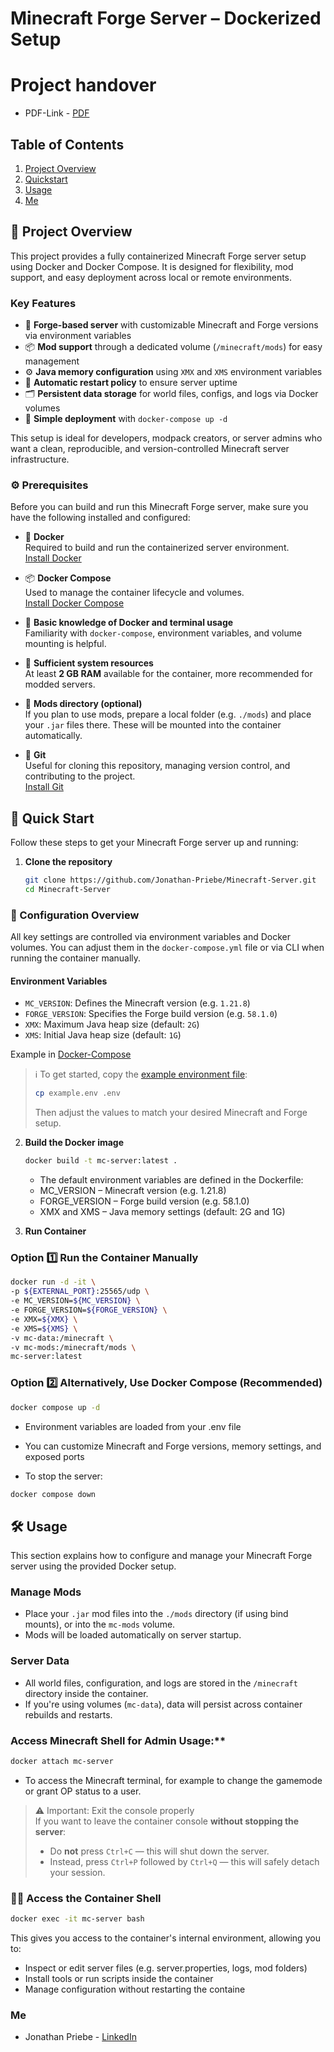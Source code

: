 # Minecraft Forge Server – Dockerized Setup

# Project handover
   - PDF-Link - [PDF](<./Minecraft Server Checkliste.pdf>)

## Table of Contents

1. [Project Overview](#-project-overview)
2. [Quickstart](#-quick-start)
3. [Usage](#%EF%B8%8F-usage)
4. [Me](#me)

## 🧱 Project Overview

This project provides a fully containerized Minecraft Forge server setup using Docker and Docker Compose. It is designed for flexibility, mod support, and easy deployment across local or remote environments.

### Key Features

- 🧩 **Forge-based server** with customizable Minecraft and Forge versions via environment variables  
- 📦 **Mod support** through a dedicated volume (`/minecraft/mods`) for easy management  
- ⚙️ **Java memory configuration** using `XMX` and `XMS` environment variables  
- 🔁 **Automatic restart policy** to ensure server uptime  
- 🗂️ **Persistent data storage** for world files, configs, and logs via Docker volumes  
- 🚀 **Simple deployment** with `docker-compose up -d`  

This setup is ideal for developers, modpack creators, or server admins who want a clean, reproducible, and version-controlled Minecraft server infrastructure.

### ⚙️ Prerequisites

Before you can build and run this Minecraft Forge server, make sure you have the following installed and configured:

- 🐳 **Docker**  
  Required to build and run the containerized server environment.  
  [Install Docker](https://docs.docker.com/get-docker)

- 📦 **Docker Compose**  
  Used to manage the container lifecycle and volumes.  
  [Install Docker Compose](https://docs.docker.com/compose/install)

- 🧠 **Basic knowledge of Docker and terminal usage**  
  Familiarity with `docker-compose`, environment variables, and volume mounting is helpful.

- 💾 **Sufficient system resources**  
  At least **2 GB RAM** available for the container, more recommended for modded servers.

- 📁 **Mods directory (optional)**  
  If you plan to use mods, prepare a local folder (e.g. `./mods`) and place your `.jar` files there. These will be mounted into the container automatically.

- 🧬 **Git**  
  Useful for cloning this repository, managing version control, and contributing to the project.  
  [Install Git](https://git-scm.com/downloads)

## 🚀 Quick Start

Follow these steps to get your Minecraft Forge server up and running:

1. **Clone the repository**
    ```bash
    git clone https://github.com/Jonathan-Priebe/Minecraft-Server.git
    cd Minecraft-Server
    ```

### 🔧 Configuration Overview

All key settings are controlled via environment variables and Docker volumes. You can adjust them in the `docker-compose.yml` file or via CLI when running the container manually.

#### Environment Variables

- `MC_VERSION`: Defines the Minecraft version (e.g. `1.21.8`)
- `FORGE_VERSION`: Specifies the Forge build version (e.g. `58.1.0`)
- `XMX`: Maximum Java heap size (default: `2G`)
- `XMS`: Initial Java heap size (default: `1G`)

Example in [Docker-Compose](./docker-compose.yml)

> ℹ️ To get started, copy the [example environment file](./example.env):
> ```bash
> cp example.env .env
> ```
> Then adjust the values to match your desired Minecraft and Forge setup.

2. **Build the Docker image**

   ```bash
   docker build -t mc-server:latest .
   ```
   - The default environment variables are defined in the Dockerfile:
   - MC_VERSION – Minecraft version (e.g. 1.21.8)
   - FORGE_VERSION – Forge build version (e.g. 58.1.0)
   - XMX and XMS – Java memory settings (default: 2G and 1G)

3. **Run Container**

### Option 1️⃣ Run the Container Manually

  ```bash
  docker run -d -it \
  -p ${EXTERNAL_PORT}:25565/udp \
  -e MC_VERSION=${MC_VERSION} \
  -e FORGE_VERSION=${FORGE_VERSION} \
  -e XMX=${XMX} \
  -e XMS=${XMS} \
  -v mc-data:/minecraft \
  -v mc-mods:/minecraft/mods \
  mc-server:latest
  ```

### Option 2️⃣ Alternatively, Use Docker Compose (Recommended)

  ```bash
  docker compose up -d
  ```
  - Environment variables are loaded from your .env file

  - You can customize Minecraft and Forge versions, memory settings, and exposed ports

  - To stop the server:

  ```bash
  docker compose down
  ```

## 🛠️ Usage

This section explains how to configure and manage your Minecraft Forge server using the provided Docker setup.

### Manage Mods

- Place your `.jar` mod files into the `./mods` directory (if using bind mounts), or into the `mc-mods` volume.
- Mods will be loaded automatically on server startup.

### Server Data

- All world files, configuration, and logs are stored in the `/minecraft` directory inside the container.
- If you're using volumes (`mc-data`), data will persist across container rebuilds and restarts.

### Access Minecraft Shell for Admin Usage:**

```bash
docker attach mc-server
```

- To access the Minecraft terminal, for example to change the gamemode or grant OP status to a user.

> ⚠️ Important: Exit the console properly  
> If you want to leave the container console **without stopping the server**:
> - Do **not** press `Ctrl+C` — this will shut down the server.
> - Instead, press `Ctrl+P` followed by `Ctrl+Q` — this will safely detach your session.

### 🧑‍💻 Access the Container Shell

```bash
docker exec -it mc-server bash
```

This gives you access to the container's internal environment, allowing you to:
- Inspect or edit server files (e.g. server.properties, logs, mod folders)
- Install tools or run scripts inside the container
- Manage configuration without restarting the containe

### Me

- Jonathan Priebe - [LinkedIn](https://www.linkedin.com/in/jonathan-p-34471b1a5/)
